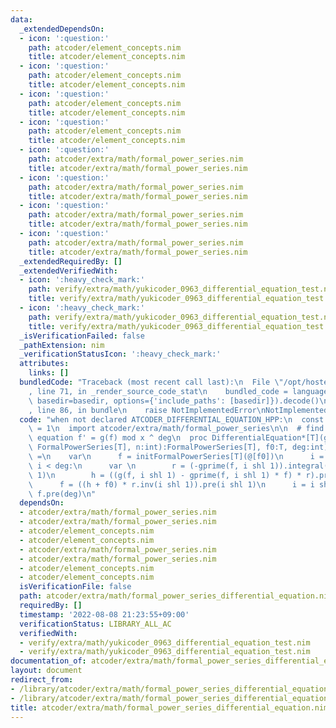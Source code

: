 ```yaml
---
data:
  _extendedDependsOn:
  - icon: ':question:'
    path: atcoder/element_concepts.nim
    title: atcoder/element_concepts.nim
  - icon: ':question:'
    path: atcoder/element_concepts.nim
    title: atcoder/element_concepts.nim
  - icon: ':question:'
    path: atcoder/element_concepts.nim
    title: atcoder/element_concepts.nim
  - icon: ':question:'
    path: atcoder/element_concepts.nim
    title: atcoder/element_concepts.nim
  - icon: ':question:'
    path: atcoder/extra/math/formal_power_series.nim
    title: atcoder/extra/math/formal_power_series.nim
  - icon: ':question:'
    path: atcoder/extra/math/formal_power_series.nim
    title: atcoder/extra/math/formal_power_series.nim
  - icon: ':question:'
    path: atcoder/extra/math/formal_power_series.nim
    title: atcoder/extra/math/formal_power_series.nim
  - icon: ':question:'
    path: atcoder/extra/math/formal_power_series.nim
    title: atcoder/extra/math/formal_power_series.nim
  _extendedRequiredBy: []
  _extendedVerifiedWith:
  - icon: ':heavy_check_mark:'
    path: verify/extra/math/yukicoder_0963_differential_equation_test.nim
    title: verify/extra/math/yukicoder_0963_differential_equation_test.nim
  - icon: ':heavy_check_mark:'
    path: verify/extra/math/yukicoder_0963_differential_equation_test.nim
    title: verify/extra/math/yukicoder_0963_differential_equation_test.nim
  _isVerificationFailed: false
  _pathExtension: nim
  _verificationStatusIcon: ':heavy_check_mark:'
  attributes:
    links: []
  bundledCode: "Traceback (most recent call last):\n  File \"/opt/hostedtoolcache/Python/3.10.6/x64/lib/python3.10/site-packages/onlinejudge_verify/documentation/build.py\"\
    , line 71, in _render_source_code_stat\n    bundled_code = language.bundle(stat.path,\
    \ basedir=basedir, options={'include_paths': [basedir]}).decode()\n  File \"/opt/hostedtoolcache/Python/3.10.6/x64/lib/python3.10/site-packages/onlinejudge_verify/languages/nim.py\"\
    , line 86, in bundle\n    raise NotImplementedError\nNotImplementedError\n"
  code: "when not declared ATCODER_DIFFERENTIAL_EQUATION_HPP:\n  const ATCODER_DIFFERENTIAL_EQUATION_HPP*\
    \ = 1\n  import atcoder/extra/math/formal_power_series\n\n  # find f, saitsfying\
    \ equation f' = g(f) mod x ^ deg\n  proc DifferentialEquation*[T](g, gprime:proc(f:\
    \ FormalPowerSeries[T], n:int):FormalPowerSeries[T], f0:T, deg:int):FormalPowerSeries[T]\
    \ =\n    var\n      f = initFormalPowerSeries[T](@[f0])\n      i = 1\n    while\
    \ i < deg:\n      var \n        r = (-gprime(f, i shl 1)).integral().exp(i shl\
    \ 1)\n        h = ((g(f, i shl 1) - gprime(f, i shl 1) * f) * r).pre(i shl 1).integral()\n\
    \      f = ((h + f0) * r.inv(i shl 1)).pre(i shl 1)\n      i = i shl 1\n    return\
    \ f.pre(deg)\n"
  dependsOn:
  - atcoder/extra/math/formal_power_series.nim
  - atcoder/extra/math/formal_power_series.nim
  - atcoder/element_concepts.nim
  - atcoder/element_concepts.nim
  - atcoder/extra/math/formal_power_series.nim
  - atcoder/extra/math/formal_power_series.nim
  - atcoder/element_concepts.nim
  - atcoder/element_concepts.nim
  isVerificationFile: false
  path: atcoder/extra/math/formal_power_series_differential_equation.nim
  requiredBy: []
  timestamp: '2022-08-08 21:23:55+09:00'
  verificationStatus: LIBRARY_ALL_AC
  verifiedWith:
  - verify/extra/math/yukicoder_0963_differential_equation_test.nim
  - verify/extra/math/yukicoder_0963_differential_equation_test.nim
documentation_of: atcoder/extra/math/formal_power_series_differential_equation.nim
layout: document
redirect_from:
- /library/atcoder/extra/math/formal_power_series_differential_equation.nim
- /library/atcoder/extra/math/formal_power_series_differential_equation.nim.html
title: atcoder/extra/math/formal_power_series_differential_equation.nim
---
```

